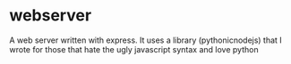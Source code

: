 # webserver
A web server written with express. It uses a library (pythonicnodejs) that I wrote for those that hate the ugly javascript syntax and love python

